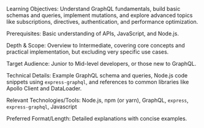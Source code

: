 Learning Objectives: Understand GraphQL fundamentals, build basic schemas and queries, implement mutations, and explore advanced topics like subscriptions, directives, authentication, and performance optimization.

Prerequisites: Basic understanding of APIs, JavaScript, and Node.js.

Depth & Scope: Overview to Intermediate, covering core concepts and practical implementation, but excluding very specific use cases.

Target Audience: Junior to Mid-level developers, or those new to GraphQL.

Technical Details: Example GraphQL schema and queries, Node.js code snippets using `express-graphql`, and references to common libraries like Apollo Client and DataLoader.

Relevant Technologies/Tools: Node.js, npm (or yarn), GraphQL, `express`, `express-graphql`, Javascript

Preferred Format/Length: Detailed explanations with concise examples.
